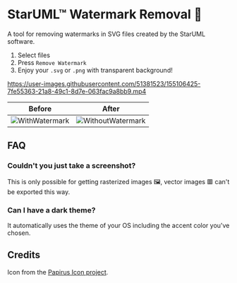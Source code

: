 # StarUML™ Watermark Removal 🧹
A tool for removing watermarks in SVG files created by the StarUML software.

1. Select files
2. Press `Remove Watermark`
3. Enjoy your `.svg` or `.png` with transparent background!

https://user-images.githubusercontent.com/51381523/155106425-7fe55363-21a8-49c1-8d7e-063fac9a8bb9.mp4

| Before | After |
|    -   |   -   |
| ![WithWatermark](https://user-images.githubusercontent.com/51381523/142168505-f81c183f-e824-41c7-8783-b67dae1f83f9.png) | ![WithoutWatermark](https://user-images.githubusercontent.com/51381523/142168508-7f94454b-0067-42df-b47d-ae98ca70700e.png) |

## FAQ
### Couldn't you just take a screenshot?
This is only possible for getting rasterized images 🖼️, vector images 🟥 can't be exported this way. 

### Can I have a dark theme?
It automatically uses the theme of your OS including the accent color you've chosen.


## Credits
Icon from the [Papirus Icon project](https://github.com/PapirusDevelopmentTeam/papirus-icon-theme).
